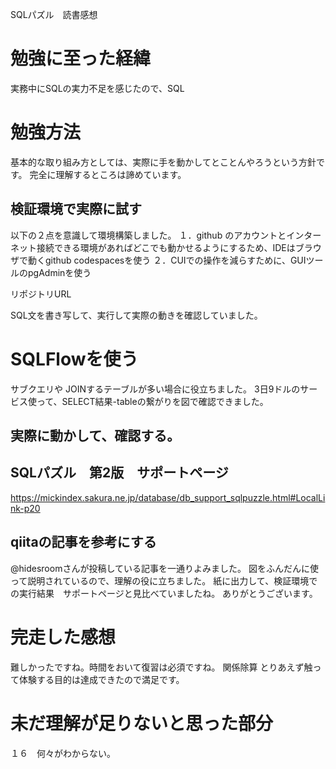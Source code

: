 SQLパズル　読書感想
# 勉強に至った経緯
実務中にSQLの実力不足を感じたので、SQL


# 勉強方法
基本的な取り組み方としては、実際に手を動かしてとことんやろうという方針です。
完全に理解するところは諦めています。

## 検証環境で実際に試す
以下の２点を意識して環境構築しました。
１．github のアカウントとインターネット接続できる環境があればどこでも動かせるようにするため、IDEはブラウザで動くgithub codespacesを使う
２．CUIでの操作を減らすために、GUIツールのpgAdminを使う

リポジトリURL

SQL文を書き写して、実行して実際の動きを確認していました。


# SQLFlowを使う
サブクエリや JOINするテーブルが多い場合に役立ちました。
3日9ドルのサービス使って、SELECT結果-tableの繋がりを図で確認できました。

## 実際に動かして、確認する。


## SQLパズル　第2版　サポートページ
https://mickindex.sakura.ne.jp/database/db_support_sqlpuzzle.html#LocalLink-p20


## qiitaの記事を参考にする
@hidesroomさんが投稿している記事を一通りよみました。
図をふんだんに使って説明されているので、理解の役に立ちました。
紙に出力して、検証環境での実行結果　サポートページと見比べていましたね。
ありがとうございます。


# 完走した感想
難しかったですね。時間をおいて復習は必須ですね。
関係除算
とりあえず触って体験する目的は達成できたので満足です。

# 未だ理解が足りないと思った部分
１６　何々がわからない。